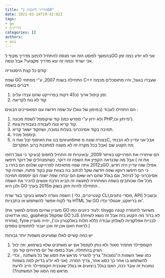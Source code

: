 ```yaml
---
title: "מדריך לתכנות בGO"
date: 2021-03-14T19:42:02Z
tags:
- go
- מדריכים
categories: []
authors:
- avi
---
```


בהמשך לפוסט הזה אני מנסה להתחיל לכתוב מדריך מקיף לGO
אני לא יודע כמה זמן אני ישרוד וכמה זה יצא מדריך מקצועי? אבל ננסה.

קודם כל קצת היסטוריה

שפת GO התחילה בשנת 2007, ע"י מפתחי C++ שעבדו בגוגל, והיו מתוסכלים מכמה דברים בשפה:
1. זמן קיפול ארוך (כ45 דקות בפרוייקט שהם עבדו עליו).
2. קוד לא נוח לקריאה

הם התחילו לעבוד (במימון של גוגל) על שפה חדשה
עם המאפיינים הבאים :
1. קוד שיקומפל לשפת מכונה (ולא ירוץ ע"י מפרש כמו PHP,פייתון וכו').
2. קוד קריא ונוח לעבודה בעבודות צוות.
3. תמיכה בקוד אסינכרוני בעלות נמוכה, ושהקוד ישאר קריא.
4. קימפול מהיר.
5. הם בנו את האיסוף זבל ואת הruntime בצורה שונה מC, אבל אני עדיין לא הבנתי מה הקטע שם (אבל בכל מקרה זה לא משנה למתכנת ברוב המקרים)

הם שיחררו את הפרוייקט באיזור 2009, ובאיטיות זה התחיל לתפוס (בעיקר כי גוגל דחפו את זה )
אבל מה שכנראה הקפיץ את השפה זה דוקר, כשהמנהלים של דוקר חיפשו ב2012 איזה שפה מתאימה לפרוייקט שלהם
הם בחרו בGO אפילו שזה עדיין היה חדש, כי הם חיפשו דווקא שפה חדשה שקל לכתוב בה בצוות ענק בקוד פתוח, ושהיה קוד אסינכרוני קל לניהול, וגם בגלל שהם ראו שאם הם יבחרו שפה ישנה הם יפספסו תמיכה מכל אלו שכותבים בשפה המתחרה
למעשה זה הביא הרבה אנשים להכיר את השפה ולכן היא GO התחילה להיות חזק בשוק מ2015 בערך .

השפה נועדה לשמש בעיקר בצד שרת ( קונטיינרים, כלי CLI,מסדי נתונים, API)
ובשביל צד לקוח אפשר להשתמש או בתבניות HTML של GO או בריאקט, אנגולר וכדו'.

(מעניין שהיום מנסים למשוך את GO לעוד כיוונים כמו:
tinygo משיועד לחומרה קטנה כמו ארדואינו,
gopherjs שמקפל GO לJS (לא ברור מה הקטע בזה אבל זה נושא לשיחה אחרת),
fyne לבניית אפלקציות לשולחן עבודה (ללא תלות באלקטרון וכו'),
יהיה מעניין לראות האם אכן זה אכן יעבור לתחומים נוספים.)

יש כמה קשיים לאלו שמגיעים משפות יותר גבוהות
1. הקומפיילר מחמיר מאוד ולא נותן לקפמל אם יש משתנים שלא בשימוש, וזה יכול הציק בהתחלה, אבל בסופו של יום מרויחים קוד נקי.
2. כמו שאר השפות ה"נמוכות" צריך להגדיר מראש את הסוג של כל משתנה , וכדי להשתמש בו אחר כך כסוג אחר, צריך המרה.
(אני לא יודע בדיוק למה בשפות נמוכות זה עובד ככה, האם בגלל ביצועים או בגלל שטכנית הקומפיילר חייב לדעת מראש מה הסוג של המשתנה?)

